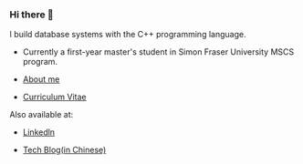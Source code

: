 ### Hi there 👋


I build database systems with the C++ programming language.

- Currently a first-year master's student in Simon Fraser University MSCS program.

- [About me](https://tsunho.me/about/)

- [Curriculum Vitae](https://tsunho.me/cv/CV_v1.pdf)

Also available at:

- [Linkedln](https://www.linkedin.com/in/guodong-yue/)

- [Tech Blog(in Chinese)](https://tsunho.me/)
